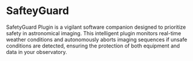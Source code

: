 ﻿# SafteyGuard

SafetyGuard Plugin is a vigilant software companion designed to prioritize safety in astronomical imaging. This intelligent plugin monitors real-time weather conditions and autonomously aborts imaging sequences if unsafe conditions are detected, ensuring the protection of both equipment and data in your observatory.